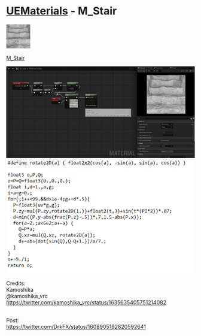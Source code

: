 # <a href="..">UEMaterials</a> - M_Stair
<img src="M_Stair_00.jpeg" width="64px" /><br/>

<a href="../M_Stair.uasset">M_Stair</a><br/>

<img src="M_Stair_01.jpeg" width="640px" /><br/> 
<img src="M_Stair_02.png" width="640px" /><br/> 

Credits:<br/>
Kamoshika<br/>
@kamoshika_vrc<br/>
<a href="https://twitter.com/kamoshika_vrc/status/1635635405751214082">https://twitter.com/kamoshika_vrc/status/1635635405751214082</a><br/>

<br/>
Post:<br/>
<a href="https://twitter.com/DrkFX/status/1608905192820592641">https://twitter.com/DrkFX/status/1608905192820592641</a><br/>